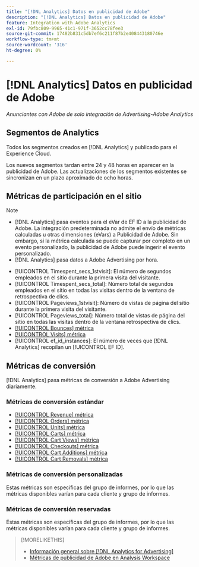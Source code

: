 ```yaml
---
title: "[!DNL Analytics] Datos en publicidad de Adobe"
description: "[!DNL Analytics] Datos en publicidad de Adobe"
feature: Integration with Adobe Analytics
exl-id: 79fbc809-9965-41c1-971f-3652cc78fee3
source-git-commit: 17482b831c5db7ef6c211f87b2e408443180746e
workflow-type: tm+mt
source-wordcount: '316'
ht-degree: 0%

---
```


# [!DNL Analytics] Datos en publicidad de Adobe

*Anunciantes con Adobe de solo integración de Advertising-Adobe Analytics*

## Segmentos de Analytics

Todos los segmentos creados en [!DNL Analytics] y publicado para el Experience Cloud.

Los nuevos segmentos tardan entre 24 y 48 horas en aparecer en la publicidad de Adobe. Las actualizaciones de los segmentos existentes se sincronizan en un plazo aproximado de ocho horas.

<!-- I added "metric" to some of the links below, even though it looks redundant, because of syntax limitations: If you use [!DNL] or [!UICONTROL] as the sole text of a link (such as [[!UICONTROL Revenue]], the tag is included in the link text (such as "[!UICONTROL Revenue]") when it's published. -->

## Métricas de participación en el sitio

>[!NOTE]
>
>* [!DNL Analytics] pasa eventos para el eVar de EF ID a la publicidad de Adobe.  La integración predeterminada no admite el envío de métricas calculadas u otras dimensiones (eVars) a Publicidad de Adobe. Sin embargo, si la métrica calculada se puede capturar por completo en un evento personalizado, la publicidad de Adobe puede ingerir el evento personalizado.
>* [!DNL Analytics] pasa datos a Adobe Advertising por hora.


* [!UICONTROL Timespent_secs_1stvisit]: El número de segundos empleados en el sitio durante la primera visita del visitante.
* [!UICONTROL Timespent_secs_total]: Número total de segundos empleados en el sitio en todas las visitas dentro de la ventana de retrospectiva de clics.
* [!UICONTROL Pageviews_1stvisit]: Número de vistas de página del sitio durante la primera visita del visitante.
* [!UICONTROL Pageviews_total]: Número total de vistas de página del sitio en todas las visitas dentro de la ventana retrospectiva de clics.
* [[!UICONTROL Bounces] métrica](https://experienceleague.adobe.com/docs/analytics/components/metrics/bounces.html)
* [[!UICONTROL Visits] métrica](https://experienceleague.adobe.com/docs/analytics/components/metrics/visits.html)
* [!UICONTROL ef_id_instances]: El número de veces que [!DNL Analytics] recopilan un [!UICONTROL EF ID].

## Métricas de conversión

[!DNL Analytics] pasa métricas de conversión a Adobe Advertising diariamente.

### Métricas de conversión estándar

* [[!UICONTROL Revenue] métrica](https://experienceleague.adobe.com/docs/analytics/components/metrics/revenue.html)
* [[!UICONTROL Orders] métrica](https://experienceleague.adobe.com/docs/analytics/components/metrics/orders.html)
* [[!UICONTROL Units] métrica](https://experienceleague.adobe.com/docs/analytics/components/metrics/units.html)
* [[!UICONTROL Carts] métrica](https://experienceleague.adobe.com/docs/analytics/components/metrics/carts.html)
* [[!UICONTROL Cart Views] métrica](https://experienceleague.adobe.com/docs/analytics/components/metrics/cart-views.html)
* [[!UICONTROL Checkouts] métrica](https://experienceleague.adobe.com/docs/analytics/components/metrics/checkouts.html)
* [[!UICONTROL Cart Additions] métrica](https://experienceleague.adobe.com/docs/analytics/components/metrics/cart-additions.html)
* [[!UICONTROL Cart Removals] métrica](https://experienceleague.adobe.com/docs/analytics/components/metrics/cart-removals.html)

### Métricas de conversión personalizadas

Estas métricas son específicas del grupo de informes, por lo que las métricas disponibles varían para cada cliente y grupo de informes.

### Métricas de conversión reservadas

Estas métricas son específicas del grupo de informes, por lo que las métricas disponibles varían para cada cliente y grupo de informes.

>[!MORELIKETHIS]
>
>* [Información general sobre [!DNL Analytics for Advertising]](overview.md)
>* [Métricas de publicidad de Adobe en Analysis Workspace](/help/integrations/analytics/advertising-metrics-in-analytics.md)

